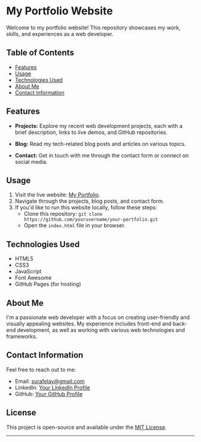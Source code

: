 # My Portfolio Website

Welcome to my portfolio website! This repository showcases my work, skills, and experiences as a web developer.

## Table of Contents
- [Features](#features)
- [Usage](#usage)
- [Technologies Used](#technologies-used)
- [About Me](#about-me)
- [Contact Information](#contact-information)

## Features

- **Projects:** Explore my recent web development projects, each with a brief description, links to live demos, and GitHub repositories.

- **Blog:** Read my tech-related blog posts and articles on various topics.

- **Contact:** Get in touch with me through the contact form or connect on social media.

## Usage

1. Visit the live website: [My Portfolio](https://suraffy.github.io).
2. Navigate through the projects, blog posts, and contact form.
3. If you'd like to run this website locally, follow these steps:
   - Clone this repository: `git clone https://github.com/yourusername/your-portfolio.git`
   - Open the `index.html` file in your browser.

## Technologies Used

- HTML5
- CSS3
- JavaScript
- Font Awesome
- GitHub Pages (for hosting)

## About Me

I'm a passionate web developer with a focus on creating user-friendly and visually appealing websites. My experience includes front-end and back-end development, as well as working with various web technologies and frameworks.

## Contact Information

Feel free to reach out to me:
- Email: [surafelay@gmail.com](mailto:surafelay@gmail.com)
- LinkedIn: [Your LinkedIn Profile](https://linkedin.com/in/surafel-araya)
- GitHub: [Your GitHub Profile](https://github.com/suraffy)

## License

This project is open-source and available under the [MIT License](LICENSE).

---
